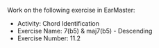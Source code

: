 Work on the following exercise in EarMaster:
- Activity: Chord Identification
- Exercise Name: 7(b5) & maj7(b5) - Descending
- Exercise Number: 11.2
